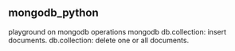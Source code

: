 ## mongodb_python

playground on mongodb operations
  mongodb
    db.collection: insert documents.
    db.collection: delete one or all documents.
